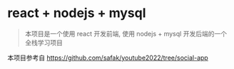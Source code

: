 # react + nodejs + mysql

> 本项目是一个使用 react 开发前端, 使用 nodejs + mysql 开发后端的一个全栈学习项目

本项目参考自 <https://github.com/safak/youtube2022/tree/social-app>
